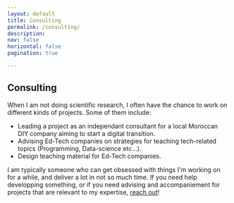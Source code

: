 ```yaml
---
layout: default
title: Consulting
permalink: /consulting/
description: 
nav: false
horizontal: false
pagination: true

---
```


## Consulting 

When I am not doing scientific research, I often have the chance to work on different kinds of projects. Some of them include: 

* Leading a project as an independant consultant for a local Moroccan DIY company aiming to start a digital transition.
* Advising Ed-Tech companies on strategies for teaching tech-related topics (Programming, Data-science etc...).
* Design teaching material for Ed-Tech companies. 

I am typically someone who can get obsessed with things I'm working on for a while, and deliver a lot in not so much time. If you need help developping something, or if you need advising and accompaniement for projects that are relevant to my expertise, <a href="mailto:ytaoudi@student.ethz.ch">reach out</a>!
